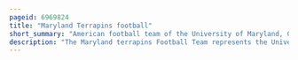 ```yaml
---
pageid: 6969824
title: "Maryland Terrapins football"
short_summary: "American football team of the University of Maryland, College Park"
description: "The Maryland terrapins Football Team represents the University of Maryland College Park in the Sport of american Football. The Terrapins compete in ncaa Division I Football Bowl Subdivision and the big Ten Conference. As a founding Member the Terrapins joined the big Ten Conference on 1 July 2014. Mike Locksley is the Terrapins' Head Coach."
---
```

